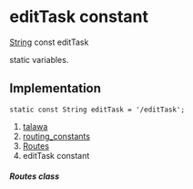 
<div>

# editTask constant

</div>


[String](https://api.flutter.dev/flutter/dart-core/String-class.html)
const editTask



static variables.



## Implementation

``` language-dart
static const String editTask = '/editTask';
```







1.  [talawa](../../index.html)
2.  [routing_constants](../../constants_routing_constants/)
3.  [Routes](../../constants_routing_constants/Routes-class.html)
4.  editTask constant

##### Routes class







